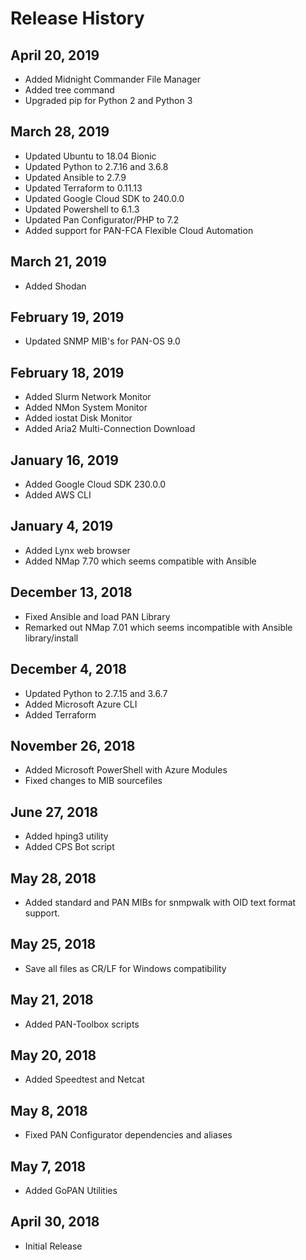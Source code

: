 Release History
===============

April 20, 2019
--------------
- Added Midnight Commander File Manager
- Added tree command
- Upgraded pip for Python 2 and Python 3

March 28, 2019
--------------
- Updated Ubuntu to 18.04 Bionic
- Updated Python to 2.7.16 and 3.6.8
- Updated Ansible to 2.7.9
- Updated Terraform to 0.11.13
- Updated Google Cloud SDK to 240.0.0
- Updated Powershell to 6.1.3
- Updated Pan Configurator/PHP to 7.2 
- Added support for PAN-FCA Flexible Cloud Automation

March 21, 2019
--------------
- Added Shodan

February 19, 2019
-----------------
- Updated SNMP MIB's for PAN-OS 9.0

February 18, 2019
-----------------
- Added Slurm Network Monitor
- Added NMon System Monitor
- Added iostat Disk Monitor
- Added Aria2 Multi-Connection Download 

January 16, 2019
----------------
- Added Google Cloud SDK 230.0.0
- Added AWS CLI

January 4, 2019
---------------
- Added Lynx web browser
- Added NMap 7.70 which seems compatible with Ansible

December 13, 2018
-----------------
- Fixed Ansible and load PAN Library
- Remarked out NMap 7.01 which seems incompatible with Ansible library/install

December 4, 2018
----------------
- Updated Python to 2.7.15 and 3.6.7
- Added Microsoft Azure CLI
- Added Terraform

November 26, 2018
-----------------
- Added Microsoft PowerShell with Azure Modules
- Fixed changes to MIB sourcefiles

June 27, 2018
-------------
- Added hping3 utility
- Added CPS Bot script

May 28, 2018
------------
- Added standard and PAN MIBs for snmpwalk with OID text format support.

May 25, 2018
------------
- Save all files as CR/LF for Windows compatibility

May 21, 2018
------------
- Added PAN-Toolbox scripts

May 20, 2018
------------
- Added Speedtest and Netcat

May 8, 2018
-----------
- Fixed PAN Configurator dependencies and aliases

May 7, 2018
-----------
- Added GoPAN Utilities

April 30, 2018
--------------
- Initial Release
